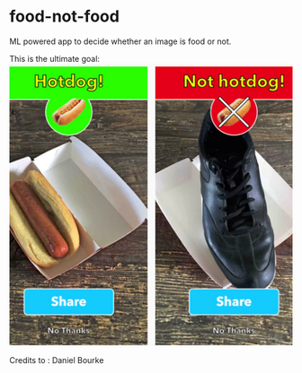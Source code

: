 # food-not-food
ML powered app to decide whether an image is food or not.

This is the ultimate goal:
<img src="https://github.com/JackelinneSC/food-not-food/blob/main/not_hot_dog_app.jpeg">

Credits to : Daniel Bourke
